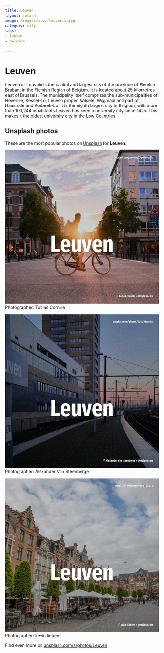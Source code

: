 ```yaml
---
title: Leuven
layout: splash
image: /images/city/leuven.1.jpg
category: city
tags:
- leuven
- belgium

---
```

# Leuven

Leuven  or Louvain  is the capital and largest city of the province of Flemish Brabant in the  Flemish Region of Belgium. It is located about 25 kilometres  east of Brussels. The municipality itself comprises the sub-municipalities of Heverlee, Kessel-Lo, Leuven proper,  Wilsele, Wijgmaal and part of Haasrode and Korbeek-Lo. It is the eighth largest city in Belgium, with more than 100,244 inhabitants.Leuven has been a  university city since 1425. This makes it the oldest university city in the Low Countries. 

 
## Unsplash photos
These are the most popular photos on [Unsplash](https://unsplash.com) for **Leuven**.
 
![Leuven](/images/city/leuven.1.jpg)
Photographer:  Tobias Cornille
 
![Leuven](/images/city/leuven.2.jpg)
Photographer:  Alexander Van Steenberge
 
![Leuven](/images/city/leuven.3.jpg)
Photographer:  kevin liebens
 
Find even more on [unsplash.com/s/photos/Leuven](https://unsplash.com/s/photos/Leuven)
 
